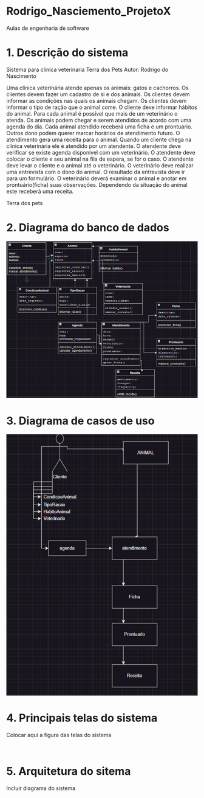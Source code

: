 # Rodrigo_Nasciemento_ProjetoX
Aulas de engenharia de software 

# 1. Descrição do sistema

Sistema para clinica veterinaria Terra dos Pets
Autor: Rodrigo do Nascimento

Uma clínica veterinária atende apenas os animais: gatos e cachorros.
Os clientes devem fazer um cadastro de si e dos animais.
Os clientes devem informar as condições nas quais os animais chegam.
Os clientes devem informar o tipo de ração que o animal come.
O cliente deve informar hábitos do animal.
Para cada animal é possível que mais de um veterinário o atenda.
Os animais podem chegar e serem atendidos de acordo com uma agenda do dia.
Cada animal atendido receberá uma ficha e um prontuário.
Outros dono podem querer marcar horários de atendimento futuro.
O atendimento gera uma receita para o animal.
Quando um cliente chega na clínica veterinária ele é atendido por um atendente.
O atendente deve verificar se existe agenda disponível com um veterinário.
O atendente deve colocar o cliente e seu animal na fila de espera, se for o caso.
O atendente deve levar o cliente e o animal até o veterinário.
O veterinário deve realizar uma entrevista com o dono do animal.
O resultado da entrevista deve ir para um formulário.
O veterinário deverá examinar o animal e anotar em prontuário(ficha) suas observações.
Dependendo da situação do animal este receberá uma receita.

Terra dos pets

# 2. Diagrama do banco de dados 

![Diagrama do banco de dados ](https://github.com/rodrigoo034/Rodrigo_Nasciemento_projetoX/blob/main/imagens/der.png)

# 3. Diagrama de casos de uso


![Diagrama de casos de uso](https://github.com/rodrigoo034/Rodrigo_Nasciemento_projetoX/blob/main/imagens/pets1.png)


# 4. Principais telas do sistema

Colocar aqui a figura das telas do sistema

![]()

# 5. Arquitetura do sitema

Incluir diagrama do sistema

![]()